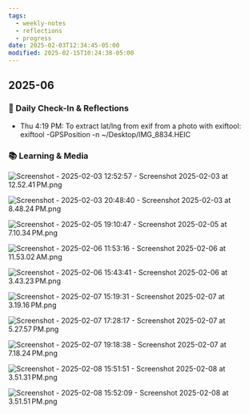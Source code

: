```yaml
---
tags:
  - weekly-notes
  - reflections
  - progress
date: 2025-02-03T12:34:45-05:00
modified: 2025-02-15T10:24:38-05:00
---
```

## 2025-06
### 🌟 Daily Check-In & Reflections

<!-- Note any physical activity, mindfulness practice, or self-care -->
- Thu 4:19 PM: To extract lat/lng from exif from a photo with exiftool: exiftool -GPSPosition -n ~/Desktop/IMG_8834.HEIC

### 📚 Learning & Media
<!-- Books, articles, movies, TV shows, podcasts consumed -->

![Screenshot - 2025-02-03 12:52:57 - Screenshot 2025-02-03 at 12.52.41 PM.png](http://res.cloudinary.com/ejf/image/upload/v1738605176/Screenshot_2025-02-03_at_12.52.41_PM.png)

![Screenshot - 2025-02-03 20:48:40 - Screenshot 2025-02-03 at 8.48.24 PM.png](http://res.cloudinary.com/ejf/image/upload/v1738633719/Screenshot_2025-02-03_at_8.48.24_PM.png)

![Screenshot - 2025-02-05 19:10:47 - Screenshot 2025-02-05 at 7.10.34 PM.png](http://res.cloudinary.com/ejf/image/upload/v1738800646/Screenshot_2025-02-05_at_7.10.34_PM.png)

![Screenshot - 2025-02-06 11:53:16 - Screenshot 2025-02-06 at 11.53.02 AM.png](http://res.cloudinary.com/ejf/image/upload/v1738860795/Screenshot_2025-02-06_at_11.53.02_AM.png)

![Screenshot - 2025-02-06 15:43:41 - Screenshot 2025-02-06 at 3.43.23 PM.png](http://res.cloudinary.com/ejf/image/upload/v1738874620/Screenshot_2025-02-06_at_3.43.23_PM.png)

![Screenshot - 2025-02-07 15:19:31 - Screenshot 2025-02-07 at 3.19.16 PM.png](http://res.cloudinary.com/ejf/image/upload/v1738959570/Screenshot_2025-02-07_at_3.19.16_PM.png)

![Screenshot - 2025-02-07 17:28:17 - Screenshot 2025-02-07 at 5.27.57 PM.png](http://res.cloudinary.com/ejf/image/upload/v1738967296/Screenshot_2025-02-07_at_5.27.57_PM.png)

![Screenshot - 2025-02-07 19:18:38 - Screenshot 2025-02-07 at 7.18.24 PM.png](http://res.cloudinary.com/ejf/image/upload/v1738973917/Screenshot_2025-02-07_at_7.18.24_PM.png)

![Screenshot - 2025-02-08 15:51:51 - Screenshot 2025-02-08 at 3.51.31 PM.png](http://res.cloudinary.com/ejf/image/upload/v1739047910/Screenshot_2025-02-08_at_3.51.31_PM.png)

![Screenshot - 2025-02-08 15:52:09 - Screenshot 2025-02-08 at 3.51.51 PM.png](http://res.cloudinary.com/ejf/image/upload/v1739047928/Screenshot_2025-02-08_at_3.51.51_PM.png)
